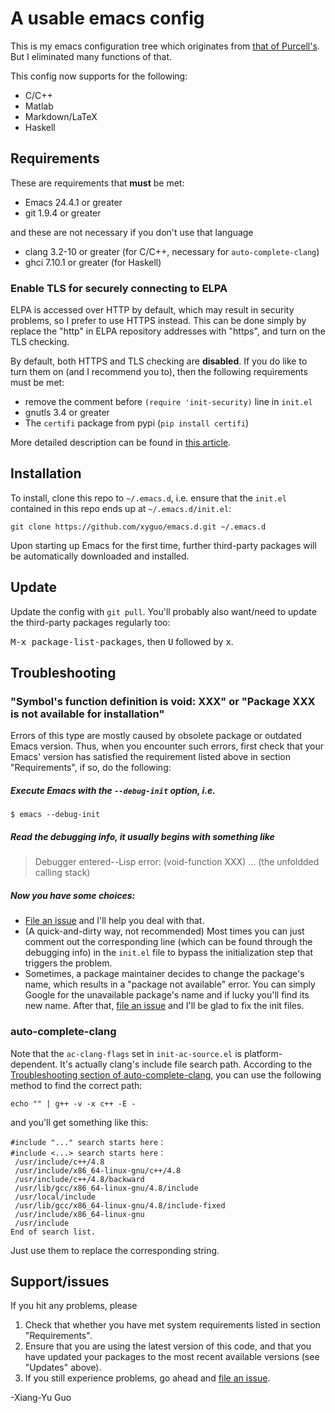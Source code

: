 # A usable emacs config

This is my emacs configuration tree which originates from [that of Purcell's](https://github.com/purcell/emacs.d). But I eliminated many functions of that.

This config now supports for the following:

* C/C++
* Matlab
* Markdown/LaTeX
* Haskell

## Requirements
These are requirements that **must** be met:

* Emacs 24.4.1 or greater
* git 1.9.4 or greater

and these are not necessary if you don't use that language

* clang 3.2-10 or greater (for C/C++, necessary for `auto-complete-clang`)
* ghci 7.10.1 or greater (for Haskell)

### Enable TLS for securely connecting to ELPA
ELPA is accessed over HTTP by default, which may result in security problems, so I prefer to use HTTPS instead. This can be done simply by replace the "http" in ELPA repository addresses with "https", and turn on the TLS checking.

By default, both HTTPS and TLS checking are **disabled**. If you do like to turn them on (and I recommend you to), then the following requirements must be met:

* remove the comment before `(require 'init-security)` line in `init.el`
* gnutls 3.4 or greater
* The `certifi` package from pypi (`pip install certifi`)

More detailed description can be found in [this article](https://glyph.twistedmatrix.com/2015/11/editor-malware.html).

## Installation
To install, clone this repo to `~/.emacs.d`, i.e. ensure that the
`init.el` contained in this repo ends up at `~/.emacs.d/init.el`:

```
git clone https://github.com/xyguo/emacs.d.git ~/.emacs.d
```

Upon starting up Emacs for the first time, further third-party
packages will be automatically downloaded and installed.

## Update

Update the config with `git pull`. You'll probably also want/need to update
the third-party packages regularly too:

<kbd>M-x package-list-packages</kbd>, then <kbd>U</kbd> followed by <kbd>x</kbd>.

## Troubleshooting

### "Symbol's function definition is void: XXX" or "Package XXX is not available for installation"
Errors of this type are mostly caused by obsolete package or outdated Emacs version. Thus, when you encounter
such errors, first check that your Emacs' version has satisfied the requirement listed above in section 
"Requirements", if so, do the following:

##### Execute Emacs with the `--debug-init` option, i.e.
```
$ emacs --debug-init
```

##### Read the debugging info, it usually begins with something like

> Debugger entered--Lisp error: (void-function XXX)
  ... (the unfoldded calling stack)

##### Now you have some choices:
  * [File an issue](https://github.com/xyguo/emacs.d/issues) and I'll help you deal with that.
  * (A quick-and-dirty way, not recommended) Most times you can just comment out the corresponding line (which can be found through the debugging info) in the `init.el` file to bypass the initialization step that triggers the problem. 
  * Sometimes, a package maintainer decides to change the package's name, which results in a "package not available" error. You can simply Google for the unavailable package's name and if lucky you'll find its new name. After that, [file an issue](https://github.com/xyguo/emacs.d/issues) and I'll be glad to fix the init files.

### auto-complete-clang
Note that the `ac-clang-flags` set in `init-ac-source.el` is platform-dependent. It's actually clang's include file search path. According to the [Troubleshooting section of auto-complete-clang](https://github.com/brianjcj/auto-complete-clang), you can use the following method to find the correct path:

```
echo "" | g++ -v -x c++ -E -
```

and you'll get something like this:

```
#include "..." search starts here：
#include <...> search starts here：
 /usr/include/c++/4.8
 /usr/include/x86_64-linux-gnu/c++/4.8
 /usr/include/c++/4.8/backward
 /usr/lib/gcc/x86_64-linux-gnu/4.8/include
 /usr/local/include
 /usr/lib/gcc/x86_64-linux-gnu/4.8/include-fixed
 /usr/include/x86_64-linux-gnu
 /usr/include
End of search list.
```
Just use them to replace the corresponding string.

## Support/issues
If you hit any problems, please 

1. Check that whether you have met system requirements listed in section "Requirements".
2. Ensure that you are using the latest version of this code, and that you have updated your packages to the most recent available versions (see "Updates" above). 
3. If you still experience problems, go ahead and [file an issue](https://github.com/xyguo/emacs.d/issues).  

-Xiang-Yu Guo
